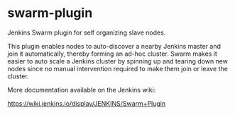 swarm-plugin
============

Jenkins Swarm plugin for self organizing slave nodes.

This plugin enables nodes to auto-discover a nearby Jenkins master and
join it automatically, thereby forming an ad-hoc cluster. Swarm makes it
easier to auto scale a Jenkins cluster by spinning up and tearing down
new nodes since no manual intervention required to make them join or leave the
cluster.

More documentation available on the Jenkins wiki:

https://wiki.jenkins.io/display/JENKINS/Swarm+Plugin
